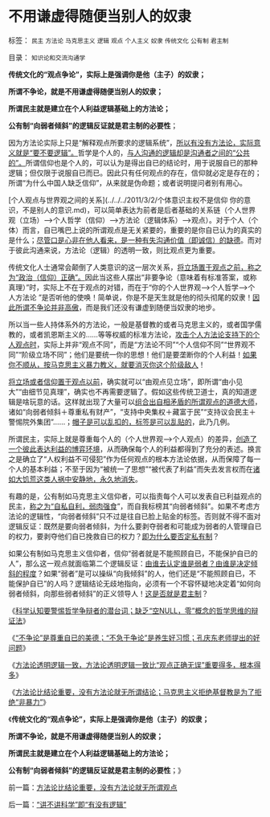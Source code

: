 # 不用谦虚得随便当别人的奴隶

标签： `民主` `方法论` `马克思主义` `逻辑` `观点` `个人主义` `奴隶` `传统文化` `公有制` `君主制` 

目录： `知识论和交流沟通学`

**传统文化的“观点争论”，实际上是强调你是他（主子）的奴隶；**

**所谓不争论，就是不用谦虚得随便当别人的奴隶；**

**所谓民主就是建立在个人利益逻辑基础上的方法论；**

**公有制“向弱者倾斜”的逻辑反证就是君主制的必要性**；

因为方法论实际上只是“解释观点所要求的逻辑系统”，[所以有没有方法论，实际意义就是“要不要逻辑”。](../../../2011/12/26/经济学不应该成为算命神学；经济学研究的学品.md)哲学是个人的，[与人沟通的逻辑却是沟通者之间的“公共的”。](../../../2011/3/5/（利益沟通学＝敌我识别学）HOWTO.md)所谓信仰也是个人的，可以认为是得出自已的结论时，用于说服自已的那种逻辑；但仅限于说服自已而已。因此只有任何观点的存在，信仰就必定是存在的；所谓“为什么中国人缺乏信仰”，从来就是伪命题；或者说明提问者别有用心。

[个人观点与世界观之间的关系](../../../2011/3/2/个体意识主权不是信仰 你的意识，不是别人的意识.md)，可以简单表达为前者是后者基础的关系链（个人世界观（立场）——>个人哲学（信仰）——>方法论（逻辑体系）——>观点）。对于个人（个体）而言，自已嘴巴上说的所谓观点是无关紧要的，重要的是你自已认为的真实的是什么；[尽管口是心非在他人看来，是一种有失沟通价值（即诚信）的缺德](../../../2010/5/4/中国不缺信仰，中国缺乏名词解释.md)。而对于彼此沟通来说，方法论（逻辑）的透明一致，则比观点更为重要。

传统文化人士通常会颠倒了人类意识的这一层次关系，[将立场置于观点之前，称之为“政治（信仰）正确”。](../../../2011/2/17/传统等级社会知识分子劣根性.md)因此当这些人摆出“非要争论（意味着有标准答案，或称真理）”时，实际上不在于观点的对错，而在于“你的个人世界观——>个人哲学——>个人方法论
”是否听他的使唤！简单说，你是不是天生就是他的彻头彻尾的奴隶！[因此所谓不争论并非高傲](../../../2011/12/26/“不争论”是尊重自已的美德；“不急于争论”是养生好习惯.md)，而是我们还没有谦虚到随便当奴隶的地步。

所以当一些人持体系外的方法论，一般是基督教的或者马克思主义的，或者国学儒教的，或者凯恩斯主义的……等等权威的标准方法论，[攻击个人方法论支持下的个人观点时](../../../2010/2/21/完备性体系的逻辑常识和道德，法律，伦理.md)，实际上并非“观点不同”，而是“方法论不同”“个人信仰不同”“世界观不同”“阶级立场不同”；他们是要统一你的思想！他们是要垄断你的个人利益！[如果你不顺从，按马克思主义暴力教义，就要消灭你这个阶级敌人](http://darthvad.blog.163.com/blog/static/53399470201082143559587/)！

[将立场或者信仰置于观点以前](../../../2011/7/19/不敢扣帽子的人，不会是民主人.md)，确实就可以“由观点见立场”，即所谓“由小见大”“由细节见真理”，确实也不再需要逻辑了。假如这些传统卫道士，真的知道逻辑是啥玩意的话。这样就出现了大量可以[组合出自相矛盾的所谓观点的道德大师](../../../2009/9/28/示形于外实侵于内的爱国道德明星.md)，诸如“向弱者倾斜＋尊重私有财产”，“支持中央集权＋藏富于民”“支持议会民主＋警惕院外集团”……；[帽子是可以乱扣的，标签是可以乱贴的](../../../2010/6/1/文革之祸不在于扣帽子;有人的地方就有帽子.md)，此乃几例。

所谓民主，实际上就是尊重每个人的（个人世界观——>个人观点）的差异，[创造了一个彼此表达利益的博弈环境](../../../2009/10/9/什么是民主？民主和成本效益原理的关系.md)，从而确保每个人的利益都得到了充分的表述。换言之是确立了“人权利益不可侵犯”作为任何观点的根本方法论依据，从而保障了每一个人的基本利益；不至于因为“被统一了思想”“被代表了利益”而失去发言权而在[诸如大饥荒这类人祸中安静地，永久地消失](../../../2011/12/23/英国治下的大饥荒，平民在堆积的粮食前饿死.md)。

有趣的是，公有制如马克思主义信仰者，可以指责每个人可以发表自已利益观点的民主，[称之为“自私自利，弱肉强食](../../../2010/6/13/“从林法则”不是“物竞天择，适者生存”;不是进化论.md)”，而自我标榜其“向弱者倾斜”。如果不考虑方法论的逻辑性，“向弱者倾斜”只不过是往自已脸上贴金的标签。否则就不得不面对逻辑反证：既然是要向弱者倾斜，为什么要剥夺弱者和可能成为弱者的人管理自已的权力，要剥夺他们自已挽救自已的权力？[即为什么要否定私有制](../../../2011/10/7/没有私有制就无所谓民主！基督教通往奴役之路的命运！.md)？

如果公有制如马克思主义信仰者，信仰“弱者就是不能照顾自已，不能保护自已的人”，那么这一观点就面临第二个逻辑反证：[由谁去认定谁是弱者？由谁是决定倾斜的程度](http://hi.baidu.com/darthchn/blog/item/e35371948a360a42d1135e84.html)？如果“弱者”是可以操纵“向我倾斜”的人，他们还是“不能照顾自已，不能保护自已”的人吗？逻辑结论无歧地指向，必须有一个不容怀疑地决定着“如何向弱者倾斜，向那些弱者倾斜”的正义领导人！[这是否就是君主制](../../../2009/9/30/极左信仰合理化的充分必要条件.md)？

《[科学认知要警惕哲学争辩者的潜台词；缺乏“空NULL，零”概念的哲学思维的辩证法](../../../2011/12/26/“不可或缺”的金本位，美元本位，货币政策，计划经济，GDP.md)》

《[“不争论”是尊重自已的美德；“不急于争论”是养生好习惯；孔庆东老师提出的好问题](../../../2011/12/26/“不争论”是尊重自已的美德；“不急于争论”是养生好习惯.md)》

《[方法论透明逻辑一致，方法论透明逻辑一致比“观点正确无误”重要得多，根本得多](../../../2011/12/26/经济学不应该成为算命神学；经济学研究的学品.md)》



《[方法论比结论重要，没有方法论就无所谓结论；马克思主义拒绝基督教是为了拒绝“非暴力”](../../../2011/12/27/方法论比结论重要，没有方法论就无所谓观点.md)》

《**传统文化的“观点争论”，实际上是强调你是他（主子）的奴隶；**

**所谓不争论，就是不用谦虚得随便当别人的奴隶；**

**所谓民主就是建立在个人利益逻辑基础上的方法论；**

**公有制“向弱者倾斜”的逻辑反证就是君主制的必要性**；》

前一篇：[方法论比结论重要，没有方法论就无所谓观点](../../../2011/12/27/方法论比结论重要，没有方法论就无所谓观点.md)

后一篇：[“讲不讲科学”即“有没有逻辑”](../../../2011/12/27/“讲不讲科学”即“有没有逻辑”.md)